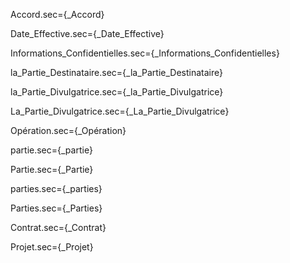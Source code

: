 Accord.sec={_Accord}

Date_Effective.sec={_Date_Effective}

Informations_Confidentielles.sec={_Informations_Confidentielles}

la_Partie_Destinataire.sec={_la_Partie_Destinataire}

la_Partie_Divulgatrice.sec={_la_Partie_Divulgatrice}

La_Partie_Divulgatrice.sec={_La_Partie_Divulgatrice}

Opération.sec={_Opération}

partie.sec={_partie}

Partie.sec={_Partie}

parties.sec={_parties}

Parties.sec={_Parties}

Contrat.sec={_Contrat}

Projet.sec={_Projet}